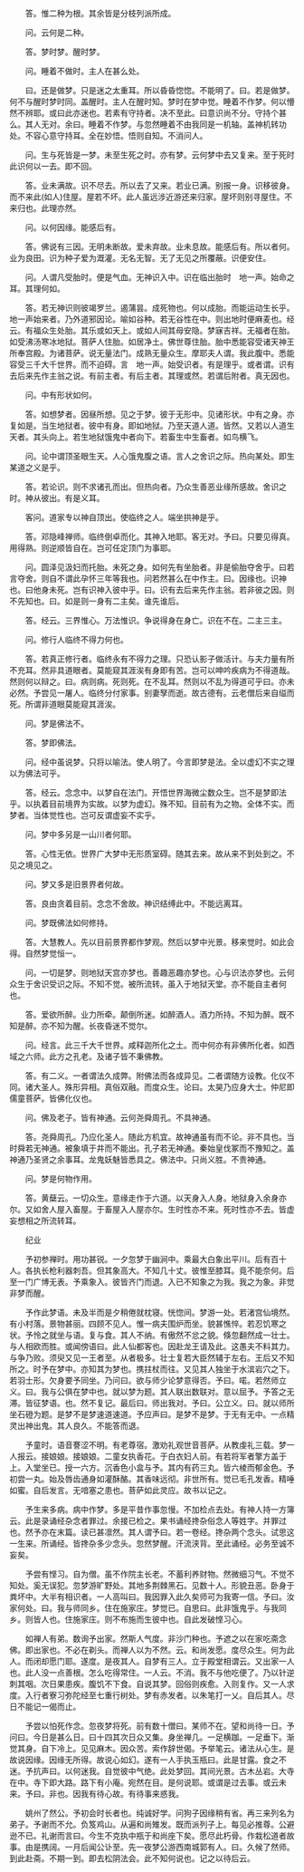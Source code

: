 <!-- { "loadSidebar": true } -->

　　答。惟二种为根。其余皆是分枝列派所成。

　　问。云何是二种。

　　答。梦时梦。醒时梦。

　　问。睡着不做时。主人在甚么处。

　　曰。还是做梦。只是迷之太重耳。所以昏昏惚惚。不能明了。曰。若是做梦。何不与醒时梦时同。盖醒时。主人在醒时知。梦时在梦中觉。睡着不作梦。何以懵然不辨耶。或曰此亦迷也。若素有守持者。决不至此。曰意识尚不分。守持个甚么。其人无对。余曰。睡着不作梦。与忽然睡着不由我同是一机轴。盖神机转功处。不容心意守持耳。全在妙悟。悟则自知。不消问人。

　　问。生与死皆是一梦。未至生死之时。亦有梦。云何梦中去又复来。至于死时此识何以一去。即不回。

　　答。业未满故。识不尽去。所以去了又来。若业已满。别报一身。识移彼身。而不来此(如人)住屋。屋若不坏。此人虽远涉近游还来归家。屋坏则别寻屋住。不来归也。此理亦然。

　　问。以何因缘。能感后有。

　　答。佛说有三因。无明未断故。爱未弃故。业未息故。能感后有。所以者何。业为良田。识为种子爱为溉灌。无名无智。无了无见之所覆蔽。识便安住。

　　问。人谓凡受胎时。便是气血。无神识入中。识在临出胎时　地一声。始命之耳。其理何如。

　　答。若无神识则彼竭罗兰。遏蒲昙。成死物也。何以成胎。而能运动生长乎。　地一声始来者。乃外道邪因论。喻如谷种。若无谷性在中。则出地时便麻麦也。经云。有福众生处胎。其乐或如天上。或如人间其母安隐。梦寐吉祥。无福者在胎。如受沸汤寒冰地狱。菩萨人住胎。如居净土。佛世尊住胎。胎中悉能容受诸天神王所奉宫殿。为诸菩萨。说无量法门。成熟无量众生。摩耶夫人谓。我此腹中。悉能容受三千大千世界。而不迫碍。言　地一声。始受识者。有是理乎。或者谓。识有去后来先作主翁之说。有前主者。有后主者。其理或然。若谓后附者。真无因也。

　　问。中有形状如何。

　　答。如想梦者。因昼所想。见之于梦。彼于无形中。见诸形状。中有之身。亦复如是。当生地狱者。彼中有身。即如地狱。乃至天道人道。皆然。又若以人道生天者。其头向上。若生地狱饿鬼中者向下。若畜生中生畜者。如鸟横飞。

　　问。论中谓顶圣眼生天。人心饿鬼腹之语。言人之舍识之际。热向某处。即生某道之义是乎。

　　答。若论识。则不求诸孔而出。但热向者。乃众生善恶业缘所感故。舍识之时。神从彼出。有是义耳。

　　客问。道家专以神自顶出。使临终之人。端坐拱神是乎。

　　答。邓隐峰禅师。临终倒卓而化。其神入地耶。客无对。予曰。只要见得真。用得熟。则逆顺皆自在。岂可任定顶门为事耶。

　　问。圆泽见汲妇而托胎。未死之身。如何先有坐胎者。非是偷胎夺舍乎。曰若言夺舍。则自不谓此孕怀三年等我也。问若然甚么在中作主。曰。因缘也。识神也。曰他身未死。岂有识神入彼中乎。曰。识有去后来先作主翁。若非彼之因。则不先知也。曰。如是则一身有二主矣。谁先谁后。

　　答。经云。三界惟心。万法惟识。争说得身在身亡。识在不在。二主三主。

　　问。修行人临终不得力何也。

　　答。若真正修行者。临终永有不得力之理。只恐认影子做活计。与夫力量有所不充耳。然非具道眼者。莫能窥其涯涘有身即有苦。岂可以呻吟疾病为不得道哉。然则何以辩之。曰。病则病。死则死。在不乱耳。然则以不乱为得道可乎曰。亦未必然。予尝见一屠人。临终分付家事。别妻孥而逝。故古德有。云老僧后来自缢而死。所谓非道眼莫能窥其涯涘。

　　问。梦是佛法不。

　　答。梦即佛法。

　　问。经中虽说梦。只将以喻法。使人明了。今言即梦是法。全以虚幻不实之理以为佛法可乎。

　　答。经云。念念中。以梦自在法门。开悟世界海微尘数众生。岂不是梦即法乎。以执着目前境界为实故。以梦为虚幻。殊不知。目前有为之物。全体不实。而梦者。当体觉性也。岂可反谓虚妄不实乎。

　　问。梦中多另是一山川者何耶。

　　答。心性无依。世界广大梦中无形质室碍。随其去来。故从来不到处到之。不见之境见之。

　　问。梦又多是旧景界者何故。

　　答。良由贪着目前。念念不舍故。神识结缚此中。不能远离耳。

　　问。梦既佛法如何修持。

　　答。大慧教人。先以目前景界都作梦观。然后以梦中光景。移来觉时。如此会得。自然梦觉恒一。

　　问。一切是梦。则地狱天宫亦梦也。善趣恶趣亦梦也。心与识法亦梦也。云何众生于舍识受识之际。不知不觉。被所流转。虽入于地狱天堂。亦不能自主者何也。

　　答。爱欲所醉。业力所牵。颠倒所迷。如醉酒人。酒力所持。不知为醉。既不知是醉。亦不知为醒。长夜昏迷不觉尔。

　　问。经言。此三千大千世界。咸释迦所化之土。而中何亦有非佛所化者。如西域之六师。此方之孔老。及诸子皆不秉佛教。

　　答。有二义。一者谓法久成弊。附佛法而各成异见。二者谓随方设教。化仪不同。诸大圣人。殊形异相。真俗双融。而度众生。论曰。太昊乃应身大士。仲尼即儒童菩萨。皆佛化仪也。

　　问。佛及老子。皆有神通。云何尧舜周孔。不具神通。

　　答。尧舜周孔。乃应化圣人。随此方机宜。故神通虽有而不论。非不具也。当时舜若无神通。被象填于井而不能出。孔子若无神通。秦始皇伐冢而不豫知之。盖神通乃圣贤之余事耳。龙鬼妖魅皆悉具之。佛法中。只尚义胜。不贵神通。

　　问。梦是何物作用。

　　答。黄蘖云。一切众生。意缘走作于六道。以天身入人身。地狱身入余身亦尔。又如舍人屋入畜屋。于畜屋入人屋亦尔。生时性亦不来。死时性亦不去。皆虚妄想相之所流转耳。

　　纪业

　　予初参禅时。用功甚锐。一夕忽梦于幽涧中。乘最大白象出平川。后有百十人。各执长枪利器刺吾。但其象高大。不知几十丈。彼惟至膝耳。竟不能奈何。后至一门广博无表。予乘象入。彼皆齐门而退。入已不知象之为我。我之为象。非觉非梦而醒。

　　予作此梦语。未及半而是夕稍倦就枕寝。恍惚间。梦游一处。若渚宫仙境然。有小村落。景物甚丽。四顾不见人。惟一病夫围炉而坐。貌甚憔悴。若忍饥寒之状。予怜之就坐与语。复与食。其人不纳。有傲然不忿之貌。倏忽翻然成一壮士。与人相欧而胜。或闻傍语曰。此人仙都客也。因赴龙王请及此。这愚夫不料其力。与争乃败。须臾又见一王者至。从者极多。壮士复若大臣然辅于左右。王后又不知所之。时予在梦中。亦知其为梦也。携拄杖而往。又见其人独坐于水滨岩穴之下。若羽士形。欠身要予同坐。乃问曰。欲与师少论梦意得否。予曰。喏。若然师立义。曰。我与公俱在梦中也。就以梦为题。其人联出数联对。意以屈予。予答之无滞。皆征梦语。也。然不复记。最后曰。师出我对。予曰。公立义。曰。就以师所坐石磴为题。是梦不是梦速道速道。予应声曰。是梦不是梦。于无有无中。一点精灵出神出鬼。其人良久。不能答而退。

　　予童时。语音謇涩不明。有老尊宿。激劝礼观世音菩萨。从教虔礼三载。梦一人报云。接娘娘。接娘娘。二童女执香花。于白衣妇人前。有若将军者擎方盖于上。入堂坐已。授一六方。沉香色小盒与予。其内有药三丸。皆六棱而郁金色。予初尝一丸。始及唇齿通身如灌酥酪。其香味远彻。非世所有。觉已毛孔发香。精唾如蜜。自后发言。无喑塞之患也。菩萨如此灵应。故书以记之。

　　予生来多病。病中作梦。多是平昔作事忽慢。不加检点去处。有神人持一方簿云。此是录诵经杂念者罪过。余接已检之。果书诵经搀杂俗念人等姓字。并罪过也。然予亦在末篇。读已甚凛然。其人谓予曰。若一卷经。搀杂两个念头。试思这一生来。所诵经。皆搀杂多少念头。忽然梦醒。汗流浃背。至此诵经。必务至诚不妄矣。

　　予尝有悭习。自为僧。虽不作院主长老。不蓄利养财物。然微细习气。不觉不知处。奚无误犯。忽梦游旷野处。其地多荆棘黑石。见数十人。形貌丑恶。卧身于粪坏中。大半有相识者。一人高叫曰。我因罪入此久矣师可为我寄一信。予曰。汝家何处。曰。我与师同乡。住在施家庄。梦觉已。自思曰。此非饿鬼乎。与我同乡。则皆人也。住施家庄。则不布施而生彼中也。自此发破悭习心。

　　如禅人有弟。数询予出家。然斯人气度。非沙门种也。予遮之以在家吃斋念佛。即出家也。不必在剃头。而禅人以为不然。云。和尚发愿。度尽众生。何为此人。而闭却愿门耶。遂度。是夜其人。自梦有三人。立于殿堂相谓云。又出家一人也。此人没一点善根。怎么吃得常住。一人云。不消。我不与他吃便了。乃以针逆刺其咽。次日果患疾。腹饥不下食。自说其梦。回俗则疾愈。入则复作。又一人求度。入行者寮习弥陀经至七重行树处。梦有赤发者。以朱笔打一乂。自后其人。尽日不能记一偈而止。

　　予尝以怕死作念。忽夜梦将死。前有数十僧曰。某师不在。望和尚待一日。予问曰。今日是甚么日。曰十四其次日众又集。身坐禅几。一足横跏。一足垂下。渐觉其身。自下冷上。见见麻木。因众苦。索作辞世偈。予举笔云。诸法从心生。是故说因缘。因缘无所得。故说心如幻。遂有一人手执玉瓶曰。此是甘露。食之不迷。予抗声曰。以何迷我。自觉彼中气绝。此处梦回。其间光景。古木丛岩。大寺在中。寺下即大路。路下有小庵。宛然在目。是何说耶。或谓是过去事。或云未来。予曰。非也。因我有待心故。有待事来惑我。

　　姚州了然公。予初会时长者也。纯诚好学。问狗子因缘稍有省。再三来列名为弟子。予谢而不允。负笈鸡山。从遍和尚雉发。既而派列子上。每见必推尊。公避逊不已。礼谢而言曰。今生不克执中瓶于和尚座下矣。愿尽此朽骨。作栽松道者故事。由是携阔。一月后闻公讣至。先一夜梦公游西南城郭有人。曰。久候了然师。到此赴斋。不期一到。即去松阴法会。此不知何说也。记之以待后云。

